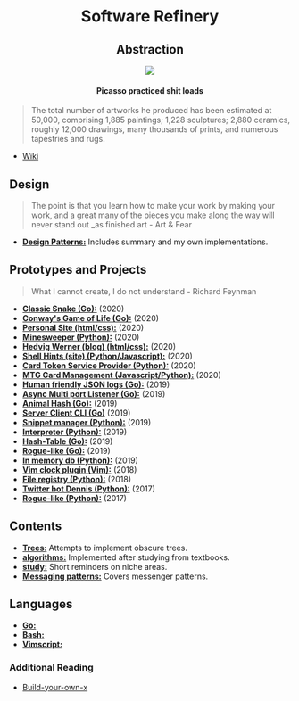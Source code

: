 <h1 align="center">
    Software Refinery
</h1>

<h2 align="center">
    Abstraction
</h2>

<p align="center">
    <img src=http://www.artyfactory.com/art_appreciation/animals_in_art/pablo_picasso/picasso_bulls.jpg>
</p>

<h4 align="center">
    Picasso practiced shit loads
</h4>

>The total number of artworks he produced has been estimated at 50,000, comprising 1,885 paintings; 1,228 sculptures; 2,880 ceramics, roughly 12,000 drawings, many thousands of prints, and numerous tapestries and rugs.

- [Wiki](https://en.wikipedia.org/wiki/Pablo_Picasso#Style_and_technique)

## Design

>The point is that you learn how to make your work by making your work, and a great many of the pieces you make along the way will never stand out _as finished art - Art & Fear

- [**Design Patterns:**](https://github.com/foxyblue/DesignPatterns) Includes summary and my own implementations.


## Prototypes and Projects

>What I cannot create, I do not understand - Richard Feynman

- [**Classic Snake (Go):**](https://github.com/foxyblue/classic-snake) (2020)
- [**Conway's Game of Life (Go):**](https://github.com/foxyblue/game-of-life) (2020)
- [**Personal Site (html/css):**](https://sebastien-docs.info) (2020)
- [**Minesweeper (Python):**](https://github.com/foxyblue/minesweeper) (2020)
- [**Hedvig Werner (blog) (html/css):**](https://hedvigwerner.com/) (2020)
- [**Shell Hints (site) (Python/Javascript):**](http://shell-hints.herokuapp.com/) (2020)
- [**Card Token Service Provider (Python):**](https://github.com/foxyblue/primer-token-service) (2020)
- [**MTG Card Management (Javascript/Python):**](https://github.com/foxyblue/mtg-inventory) (2020)
- [**Human friendly JSON logs (Go):**](https://github.com/foxyblue/tinj) (2019)
- [**Async Multi port Listener (Go):**](https://github.com/foxyblue/noiibat) (2019)
- [**Animal Hash (Go):**](https://github.com/foxyblue/animal-hash) (2019)
- [**Server Client CLI (Go)**](https://github.com/foxyblue/server-cli) (2019)
- [**Snippet manager (Python):**](https://github.com/foxyblue/snippet) (2019)
- [**Interpreter (Python):**](https://github.com/foxyblue/interpreter-py) (2019)
- [**Hash-Table (Go):**](https://github.com/foxyblue/go-hash-table) (2019)
- [**Rogue-like (Go):**](https://github.com/foxyblue/gogue) (2019)
- [**In memory db (Python):**](https://github.com/foxyblue/inmemdb) (2019)
- [**Vim clock plugin (Vim):**](https://github.com/foxyblue/vim-clock-tick) (2018)
- [**File registry (Python):**](https://github.com/foxyblue/scap-registry) (2018)
- [**Twitter bot Dennis (Python):**](https://github.com/foxyblue/dennis_bot) (2017)
- [**Rogue-like (Python):**](https://github.com/foxyblue/Rogue_simple) (2017)

## Contents

- [**Trees:**](./Trees/) Attempts to implement obscure trees.
- [**algorithms:**](./algorithms/) Implemented after studying from textbooks.
- [**study:**](./study/) Short reminders on niche areas.
- [**Messaging patterns:**](./rabbitMQ-tutorial/) Covers messenger patterns.

## Languages

- [**Go:**](./go/)
- [**Bash:**](./bash/)
- [**Vimscript:**](./vimscript/)

### Additional Reading

- [Build-your-own-x](https://github.com/danistefanovic/build-your-own-x)
